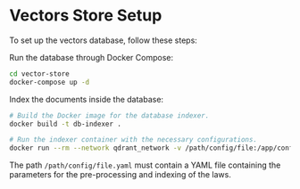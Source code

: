 # Vectors Store Setup

To set up the vectors database, follow these steps:

Run the database through Docker Compose:
```sh
cd vector-store
docker-compose up -d
```

Index the documents inside the database:

```sh
# Build the Docker image for the database indexer.
docker build -t db-indexer .

# Run the indexer container with the necessary configurations.
docker run --rm --network qdrant_network -v /path/config/file:/app/config.yaml db-indexer
```

The path `/path/config/file.yaml` must contain a YAML file containing the parameters for the pre-processing and indexing of the laws.
